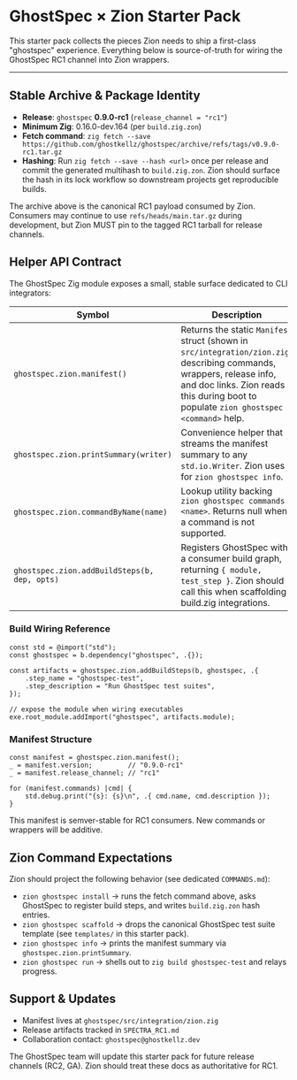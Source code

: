 # GhostSpec × Zion Starter Pack

This starter pack collects the pieces Zion needs to ship a first-class "ghostspec" experience. Everything below is source-of-truth for wiring the GhostSpec RC1 channel into Zion wrappers.

---

## Stable Archive & Package Identity

- **Release**: `ghostspec` **0.9.0-rc1** (`release_channel = "rc1"`)
- **Minimum Zig**: 0.16.0-dev.164 (per `build.zig.zon`)
- **Fetch command**: `zig fetch --save https://github.com/ghostkellz/ghostspec/archive/refs/tags/v0.9.0-rc1.tar.gz`
- **Hashing**: Run `zig fetch --save --hash <url>` once per release and commit the generated multihash to `build.zig.zon`. Zion should surface the hash in its lock workflow so downstream projects get reproducible builds.

The archive above is the canonical RC1 payload consumed by Zion. Consumers may continue to use `refs/heads/main.tar.gz` during development, but Zion MUST pin to the tagged RC1 tarball for release channels.

## Helper API Contract

The GhostSpec Zig module exposes a small, stable surface dedicated to CLI integrators:

| Symbol | Description |
| --- | --- |
| `ghostspec.zion.manifest()` | Returns the static `Manifest` struct (shown in `src/integration/zion.zig`) describing commands, wrappers, release info, and doc links. Zion reads this during boot to populate `zion ghostspec <command>` help. |
| `ghostspec.zion.printSummary(writer)` | Convenience helper that streams the manifest summary to any `std.io.Writer`. Zion uses it for `zion ghostspec info`. |
| `ghostspec.zion.commandByName(name)` | Lookup utility backing `zion ghostspec commands <name>`. Returns null when a command is not supported. |
| `ghostspec.zion.addBuildSteps(b, dep, opts)` | Registers GhostSpec with a consumer build graph, returning `{ module, test_step }`. Zion should call this when scaffolding build.zig integrations. |

### Build Wiring Reference

```zig
const std = @import("std");
const ghostspec = b.dependency("ghostspec", .{});

const artifacts = ghostspec.zion.addBuildSteps(b, ghostspec, .{
    .step_name = "ghostspec-test",
    .step_description = "Run GhostSpec test suites",
});

// expose the module when wiring executables
exe.root_module.addImport("ghostspec", artifacts.module);
```

### Manifest Structure

```zig
const manifest = ghostspec.zion.manifest();
_ = manifest.version;         // "0.9.0-rc1"
_ = manifest.release_channel; // "rc1"

for (manifest.commands) |cmd| {
    std.debug.print("{s}: {s}\n", .{ cmd.name, cmd.description });
}
```

This manifest is semver-stable for RC1 consumers. New commands or wrappers will be additive.

## Zion Command Expectations

Zion should project the following behavior (see dedicated `COMMANDS.md`):

- `zion ghostspec install` → runs the fetch command above, asks GhostSpec to register build steps, and writes `build.zig.zon` hash entries.
- `zion ghostspec scaffold` → drops the canonical GhostSpec test suite template (see `templates/` in this starter pack).
- `zion ghostspec info` → prints the manifest summary via `ghostspec.zion.printSummary`.
- `zion ghostspec run` → shells out to `zig build ghostspec-test` and relays progress.

## Support & Updates

- Manifest lives at `ghostspec/src/integration/zion.zig`
- Release artifacts tracked in `SPECTRA_RC1.md`
- Collaboration contact: `ghostspec@ghostkellz.dev`

The GhostSpec team will update this starter pack for future release channels (RC2, GA). Zion should treat these docs as authoritative for RC1.

